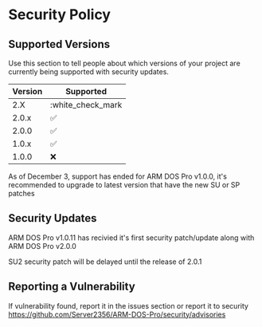 # Security Policy

## Supported Versions

Use this section to tell people about which versions of your project are
currently being supported with security updates.

| Version | Supported          |
| ------- | ------------------ |
| 2.X     | :white_check_mark  |
| 2.0.x   | :white_check_mark: |
| 2.0.0   | :white_check_mark: |
| 1.0.x   | :white_check_mark: |
| 1.0.0   | :x:                |

As of December 3, support has ended for ARM DOS Pro v1.0.0, it's recommended to upgrade to latest version that have the new SU or SP patches
## Security Updates
ARM DOS Pro v1.0.11 has recivied it's first security patch/update along with ARM DOS Pro v2.0.0

SU2 security patch will be delayed until the release of 2.0.1
## Reporting a Vulnerability

If vulnerability found, report it in the issues section or report it to security
https://github.com/Server2356/ARM-DOS-Pro/security/advisories
